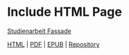 # Include HTML Page

[Studienarbeit Fassade](https://axel-klinger.gitlab.io/studienarbeit/index.html ':include')

[HTML](https://axel-klinger.gitlab.io/studienarbeit/index.html) | [PDF](https://axel-klinger.gitlab.io/studienarbeit/studienarbeit.pdf) | [EPUB](https://axel-klinger.gitlab.io/studienarbeit/studienarbeit.epub) | [Repository](https://gitlab.com/axel-klinger/studienarbeit)
